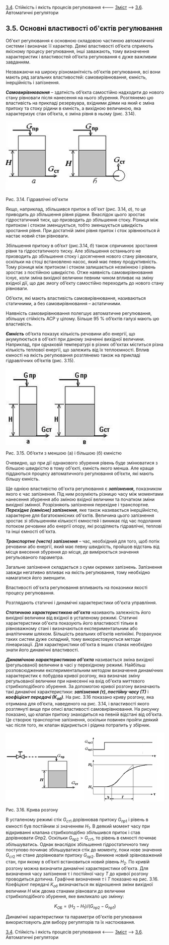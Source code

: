 [3.4](3_4.md). Стійкість і якість процесів регулювання <--- [Зміст](README.md) --> [3.6](3_6.md). Автоматичні регулятори

## 3.5. Основні властивості об'єктів регулювання

Об'єкт регулювання є основною складовою частиною автоматичної системи і визначає її характер. Деякі властивості об’єкта сприяють якісному процесу регулювання, інші заважають, тому визначення характеристик і властивостей об’єкта регулювання є дуже важливим завданням. 

Незважаючи на широку різноманітність об'єктів регулювання, всі вони мають ряд загальних властивостей: самовирівнювання, ємність, інерційність і запізнення.

***Самовирівнювання*** – здатність об‘єкта самостійно надходити до нового стану рівноваги після нанесення на нього збурення. Розглянемо цю властивість на прикладі резервуара, вхідними діями на який є зміна притоку та стоку рідини в ємність, а вихідною величиною, яка характеризує стан об’єкта, є зміна рівня в ньому (рис. 3.14).

![image-20220711215238176](media3/image-20220711215238176.png)

Рис. 3.14. Гідравлічні об'єкти

Якщо, наприклад, збільшився приток в об'єкт (рис. 3.14, *а*), то це приводить до збільшення рівня рідини. Внаслідок цього зростає гідростатичний тиск, що призводить до збільшення стоку. Різниця між притоком і стоком зменшується, тобто зменшується швидкість зростання рівня. При достатній зміні рівня приток і сток зрівнюються й настає новий стан рівноваги.

Збільшення притоку в об’єкт (рис.3.14, *б*) також спричинює зростання рівня та гідростатичного тиску. Але збільшення останнього не призводить до збільшення стоку і досягнення нового стану рівноваги, оскільки на стоці встановлено насос, який має певну продуктивність. Тому різниця між притоком і стоком залишається незмінною і рівень зростає з постійною швидкістю. Отже наявність самовирівнювання існує, коли зміна вихідної величини певним чином впливає на зміну вхідної дії, що дає змогу об’єкту самостійно переходить до нового стану рівноваги. 

Об‘єкти, які мають властивість самовирівнювання, називаються статичними, а без самовирівнювання – астатичними.

Наявність самовирівнювання полегшує автоматичне регулювання, збільшує стійкість АСР у цілому. Більше 95 % об‘єктів галузі мають цю властивість.

***Ємність*** об‘єкта показує кількість речовини або енергії, що акумулюється в об'єкті при даному значенні вихідної величини. Наприклад, при однаковій температурі в різних об'єктах міститься різна кількість теплової енергії, що залежить від їх теплоємності. Вплив ємності на якість регулювання розглянемо також на прикладі гідравлічних об’єктів (рис. 3.15).

![image-20220711215904326](media3/image-20220711215904326.png)

Рис. 3.15. Об‘єкти з меншою (а)  і більшою (б) ємністю

Очевидно, що при дії однакового збурення рівень буде змінюватися з більшою швидкістю в тому об'єкті, ємність якого  менша. Але краще піддаються процесу автоматичного регулювання об’єкти, які мають більшу ємність.

Ще однією властивістю об'єкта регулювання є ***запізнення*,** показником якого є час запізнення. Під ним розуміють різницю часу між моментами нанесення збурення або зміною вхідної величини та початком зміни вихідної змінної. Розрізняють запізнення перехідне і транспортне. ***Перехідне (ємнісне) запізнення***, яке також називається інерційністю, характерне для багатоємнісних об'єктів. Величина цього запізнення зростає зі збільшенням кількості ємностей і виникає під час подолання потоком речовини або енергії опору, які розділяють гідравлічні, теплові та інші ємності об'єкта. 

***Транспортне (чисте) запізнення*** – час, необхідний для того, щоб потік речовини або енергії, який має певну швидкість, пройшов відстань від місця внесення збурення до місця, де вимірюється значення регульованого параметра. 

Загальне запізнення складається з суми окремих запізнень. Запізнення завжди негативно впливає на якість регулювання, тому необхідно намагатися його зменшити. 

Властивості об'єкта регулювання впливають на показники якості процесу регулювання.

Розглядають статичні і динамічні характеристики об'єкта управління.

***Статичною характеристикою об'єкта*** називають залежність його вихідної величини від вхідної в усталеному режимі. Статичні характеристики об'єкта показують його властивості тільки в рівноважному стані і визначаються експериментальним або аналітичним шляхом. Більшість реальних об’єктів нелінійні. Розрахунок таких систем дуже складний, тому використовуються методи лінеаризації. Для характеристики об'єкта в інших станах необхідно знати його динамічні властивості.

***Динамічною характеристикою об'єкта*** називається зміна вихідної (регульованої) величини в часі у перехідному режимі. Найбільш розповсюдженим експериментальним методом визначення динамічних характеристик є побудова кривої розгону, яка визначає зміну регульованої величини при нанесенні на вхід об'єкта миттєвого стрибкоподібного збурення. За допомогою кривої розгону визначають такі динамічні характеристики: ***запізнення ($\tau$)*, *постійну часу (Т)*** і ***коефіцієнт передачі ($К_{об}$)***. На рис. 3.16 показано криву розгону, яка отримана для об’єкта, наведеного на рис. 3.14, і властивості якого розглянуті вище при описі властивості самовирівнювання. На рисунку показано, що клапан притоку знаходиться на певній відстані від об’єкта. Це створює транспортне запізнення, оскільки повинен пройти деякий час після того, як клапан відкриється і рідина потрапить у збірник.

![image-20220711220048822](media3/image-20220711220048822.png)

Рис. 3.16. Крива розгону

В усталеному режимі стік $G_{ст1}$ дорівнював притоку $G_{пр1}$ і рівень в ємності був постійним зі значенням $Н_1$. В деякий момент часу при відкриванні клапана стрибкоподібно збільшився приток і став дорівнювати *G*пр2.  Оскільки  $G_{пр2}> G_{ст1}$, то рівень в ємності починає збільшуватись. Однак внаслідок збільшення гідростатичного тику поступово починає збільшуватися стік до моменту, поки нове значення $G_{ст2}$ не стане дорівнювати притоку $G_{пр2}$. Виникне новий зрівноважений стан, при якому в об’єкті встановиться новий рівень $Н_2$. По кривій розгону можна визначити динамічні характеристики об'єкта. Для визначення часу запізнення τ і постійної часу $Т$ до кривої розгону проводиться дотична. Графічне визначення $\tau$ і $Т$ показано на рис. 3.16. Коефіцієнт передачі $К_{об}$ визначається як відношення зміни вихідної величини $Н$ між двома станами рівноваги до величини стрибкоподібного збурення, яке викликало цю змінну:

$$
K_{ОБ}=(H_2-H_1)/(G_{пр2}-G_{пр1}) \tag{3.4}
$$

Динамічні характеристики та параметри об'єктів регулювання використовують для вибору регуляторів та їх настоювання. 


[3.4](3_4.md). Стійкість і якість процесів регулювання <--- [Зміст](README.md) --> [3.6](3_6.md). Автоматичні регулятори